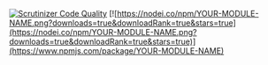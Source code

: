 [![Scrutinizer Code Quality](https://scrutinizer-ci.com/g/SergiBaucells/tasks/badges/quality-score.png?b=master)](https://scrutinizer-ci.com/g/mirokshi/tasks/?branch=master)
[![https://nodei.co/npm/YOUR-MODULE-NAME.png?downloads=true&downloadRank=true&stars=true](https://nodei.co/npm/YOUR-MODULE-NAME.png?downloads=true&downloadRank=true&stars=true)](https://www.npmjs.com/package/YOUR-MODULE-NAME)
